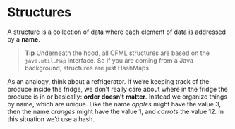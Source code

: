 # Structures

A structure is a collection of data where each element of data is addressed by a **name**.  

> **Tip** Underneath the hood, all CFML structures are based on the `java.util.Map` interface.  So if you are coming from a Java background, structures are just HashMaps. 

 
As an analogy, think about a refrigerator. If we’re keeping track of the produce inside the fridge, we don’t really care about where in the fridge the produce is in or basically: **order doesn’t matter**. Instead we organize things by name, which are unique. Like the name *apples* might have the value 3, then the name *oranges* might have the value 1, and *carrots* the value 12. In this situation we’d use a hash.